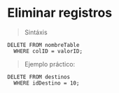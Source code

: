 # Eliminar registros

> Sintáxis

    DELETE FROM nombreTable  
      WHERE colID = valorID;  

> Ejemplo práctico: 

    DELETE FROM destinos  
      WHERE idDestino = 10;